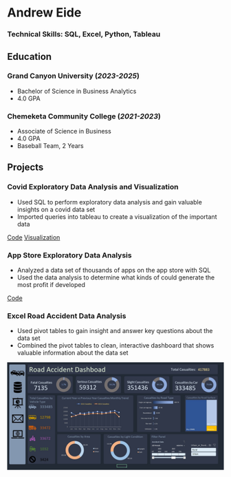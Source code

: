 # Andrew Eide

### Technical Skills: SQL, Excel, Python, Tableau

## Education
### Grand Canyon University (_2023-2025_)
 - Bachelor of Science in Business Analytics
 - 4.0 GPA
### Chemeketa Community College (_2021-2023_)
 - Associate of Science in Business
 - 4.0 GPA
 - Baseball Team, 2 Years

## Projects
### Covid Exploratory Data Analysis and Visualization
- Used SQL to perform exploratory data analysis and gain valuable insights on a covid data set
- Imported queries into tableau to create a visualization of the important data

[Code](https://github.com/andreweide541/Covid-Data-Analysis/blob/e87830a570f9335b76bcb3d8ff4d9e14fa789db5/SQLQuery2.sql#L1)
[Visualization](https://public.tableau.com/app/profile/andrew.eide/viz/CovidVisualizationDashboard_17016465788660/Dashboard1#1)

### App Store Exploratory Data Analysis
- Analyzed a data set of thousands of apps on the app store with SQL
- Used the data analysis to determine what kinds of could generate the most profit if developed

[Code](41/App-Store-Data-Analysis/blob/572c4f73c697761bb5f262bdc478c93e76a1ef23/SQLite.sql#L1)

### Excel Road Accident Data Analysis
- Used pivot tables to gain insight and answer key questions about the data set
- Combined the pivot tables to clean, interactive dashboard that shows valuable information about the data set

![Dashboard](/assets/RoadAccidentDashboard.jpg)

